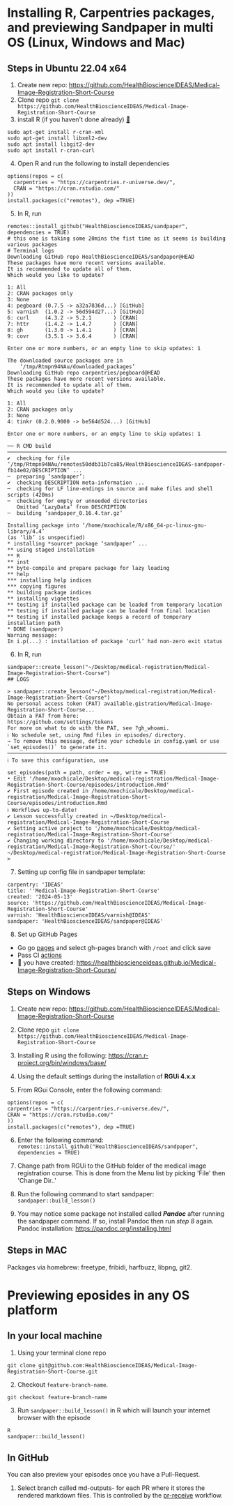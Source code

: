 # Installing R, Carpentries packages, and previewing Sandpaper in multi OS (Linux, Windows and Mac)

## Steps in Ubuntu 22.04 x64
1. Create new repo: https://github.com/HealthBioscienceIDEAS/Medical-Image-Registration-Short-Course
2. Clone repo `git clone https://github.com/HealthBioscienceIDEAS/Medical-Image-Registration-Short-Course`
3. install R (if you haven't done already) [:link:](https://cran.r-project.org/bin/linux/ubuntu/) 
```
sudo apt-get install r-cran-xml
sudo apt-get install libxml2-dev
sudo apt install libgit2-dev
sudo apt install r-cran-curl

```
4. Open R and run the following to install dependencies
```
options(repos = c(
  carpentries = "https://carpentries.r-universe.dev/", 
  CRAN = "https://cran.rstudio.com/"
))
install.packages(c("remotes"), dep =TRUE)
```

5. In R, run 
```
remotes::install_github("HealthBioscienceIDEAS/sandpaper", dependencies = TRUE)
# this one is taking some 20mins the fist time as it seems is building various packages
# Terminal logs
Downloading GitHub repo HealthBioscienceIDEAS/sandpaper@HEAD
These packages have more recent versions available.
It is recommended to update all of them.
Which would you like to update?

1: All                                      
2: CRAN packages only                       
3: None                                     
4: pegboard (0.7.5 -> a32a7836d...) [GitHub]
5: varnish  (1.0.2 -> 56d594d27...) [GitHub]
6: curl     (4.3.2 -> 5.2.1       ) [CRAN]  
7: httr     (1.4.2 -> 1.4.7       ) [CRAN]  
8: gh       (1.3.0 -> 1.4.1       ) [CRAN]  
9: covr     (3.5.1 -> 3.6.4       ) [CRAN]  

Enter one or more numbers, or an empty line to skip updates: 1

The downloaded source packages are in
	‘/tmp/Rtmpn94NAu/downloaded_packages’
Downloading GitHub repo carpentries/pegboard@HEAD
These packages have more recent versions available.
It is recommended to update all of them.
Which would you like to update?

1: All                                        
2: CRAN packages only                         
3: None                                       
4: tinkr (0.2.0.9000 -> be564d524...) [GitHub]

Enter one or more numbers, or an empty line to skip updates: 1

── R CMD build ────────────────────────────────────────────────────────────────────────────────────────────────────────────────────────────────────────────────────────────────────────────────────────────────────
✔  checking for file ‘/tmp/Rtmpn94NAu/remotes50ddb31b7ca85/HealthBioscienceIDEAS-sandpaper-fb14e02/DESCRIPTION’ ...
─  preparing ‘sandpaper’:
✔  checking DESCRIPTION meta-information ...
─  checking for LF line-endings in source and make files and shell scripts (420ms)
─  checking for empty or unneeded directories
   Omitted ‘LazyData’ from DESCRIPTION
─  building ‘sandpaper_0.16.4.tar.gz’
   
Installing package into ‘/home/mxochicale/R/x86_64-pc-linux-gnu-library/4.4’
(as ‘lib’ is unspecified)
* installing *source* package ‘sandpaper’ ...
** using staged installation
** R
** inst
** byte-compile and prepare package for lazy loading
** help
*** installing help indices
*** copying figures
** building package indices
** installing vignettes
** testing if installed package can be loaded from temporary location
** testing if installed package can be loaded from final location
** testing if installed package keeps a record of temporary installation path
* DONE (sandpaper)
Warning message:
In i.p(...) : installation of package ‘curl’ had non-zero exit status

```

6. In R, run 
```
sandpaper::create_lesson("~/Desktop/medical-registration/Medical-Image-Registration-Short-Course")
## LOGS

> sandpaper::create_lesson("~/Desktop/medical-registration/Medical-Image-Registration-Short-Course")
No personal access token (PAT) available.gistration/Medical-Image-Registration-Short-Course...
Obtain a PAT from here:
https://github.com/settings/tokens
For more on what to do with the PAT, see ?gh_whoami.
ℹ No schedule set, using Rmd files in episodes/ directory.
→ To remove this message, define your schedule in config.yaml or use `set_episodes()` to generate it.
───────────────────────────────────────────────────────────────────────────────────────────────────────────────────────────────────────────────────────────────────────────────────────────────────────────────────
ℹ To save this configuration, use

set_episodes(path = path, order = ep, write = TRUE)
• Edit '/home/mxochicale/Desktop/medical-registration/Medical-Image-Registration-Short-Course/episodes/introduction.Rmd'
✔ First episode created in /home/mxochicale/Desktop/medical-registration/Medical-Image-Registration-Short-Course/episodes/introduction.Rmd
ℹ Workflows up-to-date!
✔ Lesson successfully created in ~/Desktop/medical-registration/Medical-Image-Registration-Short-Course
✔ Setting active project to '/home/mxochicale/Desktop/medical-registration/Medical-Image-Registration-Short-Course'
✔ Changing working directory to '/home/mxochicale/Desktop/medical-registration/Medical-Image-Registration-Short-Course/'
~/Desktop/medical-registration/Medical-Image-Registration-Short-Course
> 
```

7. Setting up config file in sandpaper template:
```
carpentry: 'IDEAS'
title: ''Medical-Image-Registration-Short-Course'
created: '2024-05-13'
source: 'https://github.com/HealthBioscienceIDEAS/Medical-Image-Registration-Short-Course'
varnish: 'HealthBioscienceIDEAS/varnish@IDEAS'
sandpaper: 'HealthBioscienceIDEAS/sandpaper@IDEAS'
```

8. Set up GitHub Pages 
* Go go [pages](https://github.com/HealthBioscienceIDEAS/Medical-Image-Registration-Short-Course/settings/pages) and select gh-pages branch with `/root` and click save
* Pass CI [actions](https://github.com/HealthBioscienceIDEAS/Medical-Image-Registration-Short-Course/actions/runs/9064118161)
* :tada: you have created: https://healthbioscienceideas.github.io/Medical-Image-Registration-Short-Course/


## Steps on Windows

1. Create new repo: https://github.com/HealthBioscienceIDEAS/Medical-Image-Registration-Short-Course

2. Clone repo `git clone https://github.com/HealthBioscienceIDEAS/Medical-Image-Registration-Short-Course`

3. Installing R using the following: https://cran.r-project.org/bin/windows/base/

4. Using the default settings during the installation of **RGUi 4.x.x**

5. From RGui Console, enter the following command: 
```
options(repos = c(
carpentries = "https://carpentries.r-universe.dev/",
CRAN = "https://cran.rstudio.com/"
))
install.packages(c("remotes"), dep =TRUE)
```

6. Enter the following command: 
`remotes::install_github("HealthBioscienceIDEAS/sandpaper", dependencies = TRUE)
`
7. Change path from RGUi to the GitHub folder of the medical image registration course. This is done from the Menu list by picking 'File' then 'Change Dir..'

8. Run the following command to start sandpaper: 
`sandpaper::build_lesson()
`
9. You may notice some package not installed called _**Pandoc**_ after running the sandpaper command. If so, install Pandoc then run _step 8_ again.
Pandoc installation: https://pandoc.org/installing.html

## Steps in MAC
Packages via homebrew: freetype, fribidi, harfbuzz, libpng, git2. 

# Previewing eposides in any OS platform
## In your local machine
1. Using your terminal clone repo
```
git clone git@github.com:HealthBioscienceIDEAS/Medical-Image-Registration-Short-Course.git
```

2. Checkout `feature-branch-name`.
```
git checkout feature-branch-name
``` 

3. Run `sandpaper::build_lesson()` in R which will launch your internet browser with the episode
```
R
sandpaper::build_lesson()
```
## In GitHub
You can also preview your episodes once you have a Pull-Request.
1. Select branch called md-outputs-<PR-number> for each PR where it stores the rendered markdown files. This is controlled by the [pr-receive](https://carpentries.github.io/sandpaper-docs/pull-request.html#reviewing-a-pull-request) workflow. 

